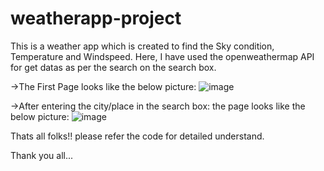 # weatherapp-project

This is a weather app which is created to find the Sky condition, Temperature and Windspeed.
Here, I have used the openweathermap API for get datas as per the search on the search box.

->The First Page looks like the below picture:
![image](https://user-images.githubusercontent.com/88827680/207400573-a6f18e90-842c-4d32-917c-9103e02e055f.png)

->After entering the city/place in the search box:
the page looks like the below picture:
![image](https://user-images.githubusercontent.com/88827680/207401004-eb22decb-ac40-47f3-90eb-59e337b5ecb5.png)

Thats all folks!!
please refer the code for detailed understand.

Thank you all...
